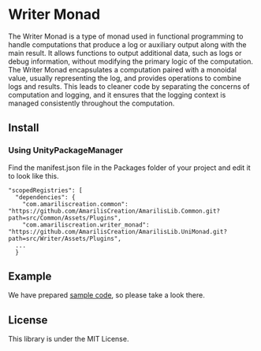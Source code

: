 ﻿# Writer Monad
The Writer Monad is a type of monad used in functional programming to handle computations that produce a log or auxiliary output along with the main result. It allows functions to output additional data, such as logs or debug information, without modifying the primary logic of the computation. The Writer Monad encapsulates a computation paired with a monoidal value, usually representing the log, and provides operations to combine logs and results. This leads to cleaner code by separating the concerns of computation and logging, and it ensures that the logging context is managed consistently throughout the computation.

## Install
### Using UnityPackageManager
Find the manifest.json file in the Packages folder of your project and edit it to look like this.
```
"scopedRegistries": [
  "dependencies": {
    "com.amariliscreation.common": "https://github.com/AmarilisCreation/AmarilisLib.Common.git?path=src/Common/Assets/Plugins",
    "com.amariliscreation.writer_monad": "https://github.com/AmarilisCreation/AmarilisLib.UniMonad.git?path=src/Writer/Assets/Plugins",
  ...
  }
```

## Example
We have prepared [sample code](https://github.com/AmarilisCreation/AmarilisLib.UniMonad/tree/master/src/Writer/Assets/WriterMonadExample.cs), so please take a look there.

## License
This library is under the MIT License.